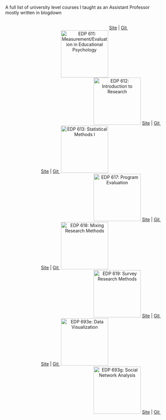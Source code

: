 A full list of university level courses I taught as an Assistant Professor mostly written in blogdown

<p align="center">
<br>
&nbsp;&nbsp;&nbsp;&nbsp;&nbsp;&nbsp;&nbsp;&nbsp;&nbsp;&nbsp;&nbsp;&nbsp;&nbsp;&nbsp;&nbsp;&nbsp;&nbsp;&nbsp;&nbsp;&nbsp;&nbsp;&nbsp;&nbsp;&nbsp;&nbsp;&nbsp;&nbsp;&nbsp;&nbsp;&nbsp;&nbsp;&nbsp;&nbsp;&nbsp;&nbsp;&nbsp;&nbsp;&nbsp;&nbsp;&nbsp;&nbsp;&nbsp;&nbsp;&nbsp;&nbsp;&nbsp;&nbsp;&nbsp;&nbsp;&nbsp;&nbsp;&nbsp;&nbsp;&nbsp;
  <a href="https://edp611.abhikroyphd.com">Site</a> |
  <a href="https://github.com/drabhikroy/Courses/tree/edp611">Git&nbsp;</a><br>
  <img alt="EDP 611: Measurement/Evaluation in Educational Psychology" src="https://github.com/drabhikroy/Courses/assets/9486864/ba9baaa7-dc3b-476b-8f88-b4bd60fe6986" width="150">
  <br>
&nbsp;&nbsp;&nbsp;&nbsp;&nbsp;&nbsp;&nbsp;&nbsp;&nbsp;&nbsp;&nbsp;&nbsp;&nbsp;&nbsp;&nbsp;&nbsp;&nbsp;&nbsp;&nbsp;&nbsp;&nbsp;&nbsp;&nbsp;&nbsp;&nbsp;&nbsp;&nbsp;&nbsp;&nbsp;&nbsp;&nbsp;&nbsp;&nbsp;&nbsp;&nbsp;&nbsp;&nbsp;&nbsp;&nbsp;&nbsp;&nbsp;&nbsp;&nbsp;&nbsp;&nbsp;&nbsp;&nbsp;&nbsp;&nbsp;&nbsp;&nbsp;&nbsp;&nbsp;&nbsp;&nbsp;&nbsp;&nbsp;&nbsp;&nbsp;&nbsp;&nbsp;&nbsp;&nbsp;&nbsp;&nbsp;&nbsp;&nbsp;&nbsp;
  <img alt="EDP 612: Introduction to Research" src="https://github.com/drabhikroy/Courses/assets/9486864/d20ba0e2-cb02-4389-b370-ae2d66559377" width="150" >
    <a href="https://edp612.abhikroyphd.com">Site</a> |
  <a href="https://github.com/drabhikroy/Courses/tree/edp612">Git&nbsp;</a><br>
   <a href="https://edp613.abhikroyphd.com">Site</a> |
  <a href="https://github.com/drabhikroy/Courses/tree/edp613">Git&nbsp;</a>
  <img alt="EDP 613: Statistical Methods I" src="https://github.com/drabhikroy/Courses/assets/9486864/d334c60f-84d1-40c6-a755-cf177d597b2a" width="150">&nbsp;&nbsp;&nbsp;&nbsp;&nbsp;&nbsp;&nbsp;&nbsp;&nbsp;&nbsp;&nbsp;&nbsp;&nbsp;&nbsp;&nbsp;&nbsp;
  <br>
&nbsp;&nbsp;&nbsp;&nbsp;&nbsp;&nbsp;&nbsp;&nbsp;&nbsp;&nbsp;&nbsp;&nbsp;&nbsp;&nbsp;&nbsp;&nbsp;&nbsp;&nbsp;&nbsp;&nbsp;&nbsp;&nbsp;&nbsp;&nbsp;&nbsp;&nbsp;&nbsp;&nbsp;&nbsp;&nbsp;&nbsp;&nbsp;&nbsp;&nbsp;&nbsp;&nbsp;&nbsp;&nbsp;&nbsp;&nbsp;&nbsp;&nbsp;&nbsp;&nbsp;&nbsp;&nbsp;&nbsp;&nbsp;&nbsp;&nbsp;&nbsp;&nbsp;&nbsp;&nbsp;&nbsp;&nbsp;&nbsp;&nbsp;&nbsp;&nbsp;&nbsp;&nbsp;&nbsp;&nbsp;&nbsp;&nbsp;&nbsp;&nbsp;
  <img alt="EDP 617: Program Evaluation" src="https://github.com/drabhikroy/Courses/assets/9486864/d8506511-12a2-4f7c-ac40-7d084c8eab3c" width="150" >
    <a href="https://edp617.abhikroyphd.com">Site</a> |
  <a href="https://github.com/drabhikroy/Courses/tree/edp617">Git&nbsp;</a><br>
   <a href="https://edp618.abhikroyphd.com">Site</a> |
  <a href="https://github.com/drabhikroy/Courses/tree/edp618">Git&nbsp;</a>
  <img alt="EDP 618: Mixing Research Methods" src="https://github.com/drabhikroy/Courses/assets/9486864/1469511b-2666-498a-bff4-5c978e470779" width="150">&nbsp;&nbsp;&nbsp;&nbsp;&nbsp;&nbsp;&nbsp;&nbsp;&nbsp;&nbsp;&nbsp;&nbsp;&nbsp;&nbsp;&nbsp;&nbsp;
   <br>
&nbsp;&nbsp;&nbsp;&nbsp;&nbsp;&nbsp;&nbsp;&nbsp;&nbsp;&nbsp;&nbsp;&nbsp;&nbsp;&nbsp;&nbsp;&nbsp;&nbsp;&nbsp;&nbsp;&nbsp;&nbsp;&nbsp;&nbsp;&nbsp;&nbsp;&nbsp;&nbsp;&nbsp;&nbsp;&nbsp;&nbsp;&nbsp;&nbsp;&nbsp;&nbsp;&nbsp;&nbsp;&nbsp;&nbsp;&nbsp;&nbsp;&nbsp;&nbsp;&nbsp;&nbsp;&nbsp;&nbsp;&nbsp;&nbsp;&nbsp;&nbsp;&nbsp;&nbsp;&nbsp;&nbsp;&nbsp;&nbsp;&nbsp;&nbsp;&nbsp;&nbsp;&nbsp;&nbsp;&nbsp;&nbsp;&nbsp;&nbsp;&nbsp;
  <img alt="EDP 619: Survey Research Methods" src="https://github.com/drabhikroy/Courses/assets/9486864/6c6219ee-9fb5-4874-a61a-99ee0a3b092f" width="150" >
    <a href="https://edp619.abhikroyphd.com">Site</a> |
  <a href="https://github.com/drabhikroy/Courses/tree/edp619">Git&nbsp;</a><br>
   <a href="https://edp693e.abhikroyphd.com">Site</a> |
  <a href="https://github.com/drabhikroy/Courses/tree/edp693e">Git&nbsp;</a>
  <img alt="EDP 693e: Data Visualization" src="https://github.com/drabhikroy/Courses/assets/9486864/4614f2e3-804f-4c47-bcc5-fbaf19abfc7c" width="150">&nbsp;&nbsp;&nbsp;&nbsp;&nbsp;&nbsp;&nbsp;&nbsp;&nbsp;&nbsp;&nbsp;&nbsp;&nbsp;&nbsp;&nbsp;&nbsp;
   <br>
&nbsp;&nbsp;&nbsp;&nbsp;&nbsp;&nbsp;&nbsp;&nbsp;&nbsp;&nbsp;&nbsp;&nbsp;&nbsp;&nbsp;&nbsp;&nbsp;&nbsp;&nbsp;&nbsp;&nbsp;&nbsp;&nbsp;&nbsp;&nbsp;&nbsp;&nbsp;&nbsp;&nbsp;&nbsp;&nbsp;&nbsp;&nbsp;&nbsp;&nbsp;&nbsp;&nbsp;&nbsp;&nbsp;&nbsp;&nbsp;&nbsp;&nbsp;&nbsp;&nbsp;&nbsp;&nbsp;&nbsp;&nbsp;&nbsp;&nbsp;&nbsp;&nbsp;&nbsp;&nbsp;&nbsp;&nbsp;&nbsp;&nbsp;&nbsp;&nbsp;&nbsp;&nbsp;&nbsp;&nbsp;&nbsp;&nbsp;&nbsp;&nbsp;
  <img alt="EDP 693g: Social Network Analysis" src="https://github.com/drabhikroy/Courses/assets/9486864/c3c71a84-74ce-40e8-b33b-f5b74736674f" width="150" >
    <a href="https://edp693g.abhikroyphd.com">Site</a> |
  <a href="https://github.com/drabhikroy/Courses/tree/edp693g">Git&nbsp;</a>
</p>
